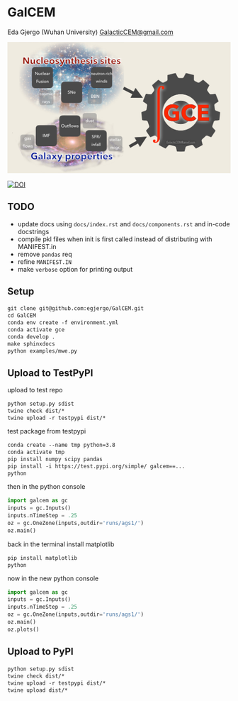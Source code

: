 # GalCEM

Eda Gjergo (Wuhan University) <GalacticCEM@gmail.com>

![GalCEM flowchart](/docs/figs/GalCEMdiagram.jpg "GalCEM flowchart")

[![DOI](https://zenodo.org/badge/403336891.svg)](https://zenodo.org/badge/latestdoi/403336891)


## TODO

- update docs using `docs/index.rst` and `docs/components.rst` and in-code docstrings
- compile pkl files when init is first called instead of distributing with MANIFEST.in
- remove `pandas` req
- refine `MANIFEST.IN`
- make `verbose` option for printing output


## Setup

```
git clone git@github.com:egjergo/GalCEM.git
cd GalCEM
conda env create -f environment.yml
conda activate gce
conda develop .
make sphinxdocs
python examples/mwe.py
```

## Upload to TestPyPI

upload to test repo

```
python setup.py sdist
twine check dist/*
twine upload -r testpypi dist/*
```

test package from testpypi

```
conda create --name tmp python=3.8
conda activate tmp
pip install numpy scipy pandas
pip install -i https://test.pypi.org/simple/ galcem==...
python
```

then in the python console

```python
import galcem as gc
inputs = gc.Inputs()
inputs.nTimeStep = .25
oz = gc.OneZone(inputs,outdir='runs/ags1/')
oz.main()
```

back in the terminal install matplotlib

```
pip install matplotlib
python
```

now in the new python console 

```python
import galcem as gc
inputs = gc.Inputs()
inputs.nTimeStep = .25
oz = gc.OneZone(inputs,outdir='runs/ags1/')
oz.main()
oz.plots()
```

## Upload to PyPI

```
python setup.py sdist
twine check dist/*
twine upload -r testpypi dist/*
twine upload dist/*
```

